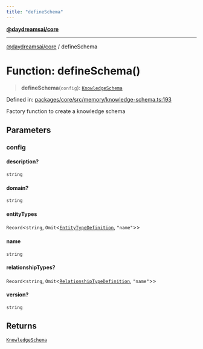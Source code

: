 ```yaml
---
title: "defineSchema"
---
```


[**@daydreamsai/core**](./api-reference.md)

***

[@daydreamsai/core](./api-reference.md) / defineSchema

# Function: defineSchema()

> **defineSchema**(`config`): [`KnowledgeSchema`](./KnowledgeSchema.md)

Defined in: [packages/core/src/memory/knowledge-schema.ts:193](https://github.com/dojoengine/daydreams/blob/95678f46ea3908883ec80d853a28c9f23ca4f5c2/packages/core/src/memory/knowledge-schema.ts#L193)

Factory function to create a knowledge schema

## Parameters

### config

#### description?

`string`

#### domain?

`string`

#### entityTypes

`Record`\<`string`, `Omit`\<[`EntityTypeDefinition`](./EntityTypeDefinition.md), `"name"`\>\>

#### name

`string`

#### relationshipTypes?

`Record`\<`string`, `Omit`\<[`RelationshipTypeDefinition`](./RelationshipTypeDefinition.md), `"name"`\>\>

#### version?

`string`

## Returns

[`KnowledgeSchema`](./KnowledgeSchema.md)
